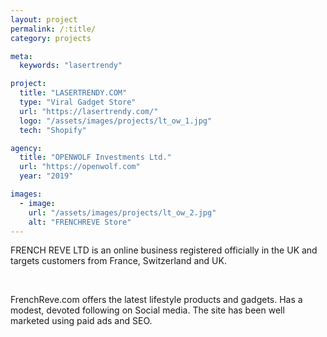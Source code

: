 ```yaml
---
layout: project
permalink: /:title/
category: projects

meta:
  keywords: "lasertrendy"

project:
  title: "LASERTRENDY.COM"
  type: "Viral Gadget Store"
  url: "https://lasertrendy.com/"
  logo: "/assets/images/projects/lt_ow_1.jpg"
  tech: "Shopify"

agency:
  title: "OPENWOLF Investments Ltd."
  url: "https://openwolf.com"
  year: "2019"

images:
  - image:
    url: "/assets/images/projects/lt_ow_2.jpg"
    alt: "FRENCHREVE Store"
---
```

<p>FRENCH REVE LTD is an online business registered officially in the UK and targets customers from France, Switzerland and UK.</p>
<br>
<p>FrenchReve.com offers the latest lifestyle products and gadgets. Has a modest, devoted following on Social media. The site has been well marketed using paid ads and SEO.</p> 
